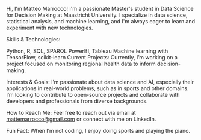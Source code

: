 Hi, I'm Matteo Marrocco!
I'm a passionate Master's student in Data Science for Decision Making at Maastricht University. I specialize in data science, statistical analysis, and machine learning, and I'm always eager to learn and experiment with new technologies.

Skills & Technologies:

Python, R, SQL, SPARQL
PowerBI, Tableau
Machine learning with TensorFlow, scikit-learn
Current Projects:
Currently, I’m working on a project focused on monitoring regional health data to inform decision-making.

Interests & Goals:
I’m passionate about data science and AI, especially their applications in real-world problems, such as in sports and other domains. I’m looking to contribute to open-source projects and collaborate with developers and professionals from diverse backgrounds.

How to Reach Me:
Feel free to reach out via email at mattemarrocco@gmail.com or connect with me on LinkedIn.

Fun Fact:
When I’m not coding, I enjoy doing sports and playing the piano.
